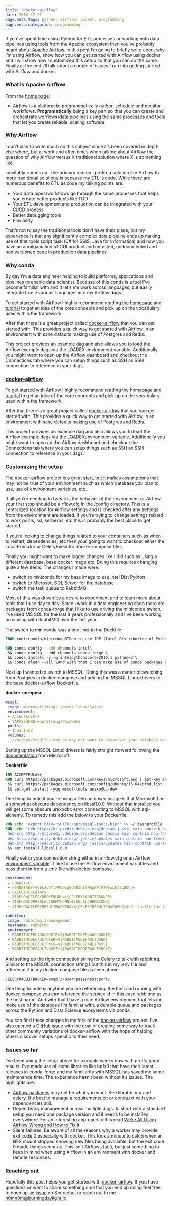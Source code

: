 ```yaml
---
title: "docker-airflow"
date: 2018-12-22
page.meta.tags: python, airflow, docker, programming
page.meta.categories: programming
---
```


If you’ve spent time using Python for ETL processes or working with data pipelines using tools from the Apache ecosystem
then you’ve probably heard about [Apache Airflow](https://airflow.apache.org/). In this post I’m going to briefly write
about why I’m using Airflow, show how you can get started with Airflow using docker and I will show how I customized
this setup so that you can do the same. Finally at the end I’ll talk about a couple of issues I ran into getting started
with Airflow and docker.

### What is Apache Airflow

From the [home page](https://airflow.apache.org/):

* Airflow is a platform to programmatically author, schedule and monitor workflows.
  **Programatically** being a key part so that you can create and orchestrate worflows/data pipelines using the same
  processes and tools that let you create reliable, scaling software.

### Why Airflow

I don’t plan to write much on this subject since it’s been covered in depth else where, but at work and often times when
talking about Airflow the question of why Airflow versus X traditional solution where X is something like:

inevitably comes up. The primary reason I prefer a solution like Airflow to more traditional solutions is because my ETL
is code. While there are numerous benefits to ETL as code my talking points are:

* Your data pipes/workflows go through the same processes that helps you create better products like TDD
* Your ETL development and production can be integrated with your CI/CD process
* Better debugging tools
* Flexibility

That’s not to say the traditional tools don’t have their place, but my experience is that any significantly complex data
pipeline ends up making use of that tools script task (C# for SSIS, Java for Informatica) and now you have an
amalgamation of GUI product and untested, undocumented and non versioned code in production data pipelines.

### Why conda

By day I’m a data engineer helping to build platforms, applications and pipelines to enable data scientist. Because of
this conda is a tool I’ve become familiar with and it let’s me work across languages, but easily integrate those various
languages into my Airflow dags.

To get started with Airflow I highly recommend reading [the homepage](https://airflow.apache.org/index.html)
and [tutorial](https://airflow.apache.org/tutorial.html) to get an idea of the core concepts and pick up on the
vocabulary used within the framework.

After that there is a great project called [docker-airflow](https://github.com/puckel/docker-airflow) that you can get
started with. This provides a quick way to get started with Airflow in an environment with sane defaults making use of
Postgres and Redis.

This project provides an example dag and also allows you to load the Airflow example dags via the LOADEX environment
variable. Additionally you might want to open up the Airflow dashboard and checkout the Connections tab where you can
setup things such as SSH an SSH connection to reference in your dags.

### [docker-airflow](https://github.com/puckel/docker-airflow)

To get started with Airflow I highly recommend reading [the homepage](https://airflow.apache.org/index.html)
and [tutorial](https://airflow.apache.org/tutorial.html) to get an idea of the core concepts and pick up on the
vocabulary used within the framework.

After that there is a great project called [docker-airflow](https://github.com/puckel/docker-airflow) that you can get
started with. This provides a quick way to get started with Airflow in an environment with sane defaults making use of
Postgres and Redis.

This project provides an example dag and also allows you to load the Airflow example dags via the LOADEXenvironment
variable. Additionally you might want to open up the Airflow dashboard and checkout the Connections tab where you can
setup things such as SSH an SSH connection to reference in your dags.

### Customizing the setup

The [docker-airflow](https://github.com/puckel/docker-airflow) project is a great start, but it makes assumptions that
may not be true of your environment such as which database you plan to use, use of environment variables, etc.

If all you’re needing to tweak is the behavior of the environment or Airflow your first stop should be airflow.cfg in
the /config directory. This is a centralized location for Airflow settings and is checked after any settings from the
environment are loaded. If you're trying to change settings related to work pools, ssl, kerberos, etc this is probably
the best place to get started.

If you’re looking to change things related to your containers such as when to restart, dependencies, etc then your going
to want to checkout either the LocalExecutor or CeleryExecutor docker-compose files.

Finally you might want to make bigger changes like I did such as using a different database, base docker image etc.
Doing this requires changing quite a few items. The changes I made were:

* switch to miniconda for my base image to use Intel Dist Python
* switch to Microsoft SQL Server for the database
* switch the task queue to RabbitMQ

Most of this was driven by a desire to experiment and to learn more about tools that I use day to day. Since I work in a
data engineering shop there are packages from conda-forge that I like to use driving the miniconda switch, I've used MS
SQL for the last 8 years professionally and I've been working on scaling with RabbitMQ over the last year.

The switch to miniconda was a one liner in the Dockfile:

```Dockerfile
FROM continuumio/miniconda3Then to use IDP (Intel Distribution of Python) within the container I added this towards the bottom:

RUN conda config --add channels intel\  
 && conda config --add channels conda-forge \  
 && conda install -y -q intelpython3core=2019.1 python=3 \  
 && conda clean --all \And with that I can make use of conda packages alongside traditional Python packages within my Airflow environment.
```

Next up I wanted to switch to MSSQL. Doing this was a matter of switching from Postgres in docker-compose and adding the
MSSQL Linux drivers to the base docker-airflow Dockerfile.

**docker-compose**

```yaml
mssql:  
 image: microsoft/mssql-server-linux:latest  
 environment:  
 - ACCEPTEULA=Y  
 - SAPASSWORD=YourStrong!Passw0rd  
 ports:  
 - 1433:1433  
 volumes:  
 - /var/opt/mssqlYou may or may not want to preserver your database volume so keep that in mind.
```

Setting up the MSSQL Linux drivers is fairly straight forward following
the [documentation](https://docs.microsoft.com/en-us/sql/connect/odbc/linux-mac/installing-the-microsoft-odbc-driver-for-sql-server?view=sql-server-2017)
from Microsoft.

**Dockerfile**

```Dockerfile
ENV ACCEPTEULA=Y
RUN curl https://packages.microsoft.com/keys/microsoft.asc | apt-key add - \  
 && curl https://packages.microsoft.com/config/ubuntu/16.04/prod.list | tee /etc/apt/sources.list.d/msprod.listRUN apt-get update -yqq \  
 && apt-get install -yqq mssql-tools unixodbc-dev
```

One thing to note if you’re using a Debian based image is that Microsoft has a somewhat obscure dependency on
libssl1.0.0. Without that installed you will get some obscure unixodbc error connecting to MSSQL with sql-alchemy. To
remedy this add the below to your Dockerfile.

```Dockerfile
RUN echo 'export PATH="$PATH:/opt/mssql-tools/bin"' >> ~/.bashprofile  
RUN echo "deb http://httpredir.debian.org/debian jessie main contrib non-free\
 deb-src http://httpredir.debian.org/debian jessie main contrib non-free\n
 deb http://security.debian.org/ jessie/updates main contrib non-free\
 deb-src http://security.debian.org/ jessie/updates main contrib non-free" >> /etc/apt/sources.list.d/jessie.listRUN apt update \  
 && apt install libssl1.0.0
```

Finally setup your connection string either in airflow.cfg or an
Airflow [environment variable](https://airflow.readthedocs.io/en/stable/howto/set-config.html) . I like to use the
Airflow environment variables and pass them in from a .env file with docker-compose.

```yaml
environment:  
 - LOADEX=n  
 - FERNETKEY=46BKJoQYlPPOexq0OhDZnIlNepKFf87WFwLbfzqDDho=  
 - EXECUTOR=Celery  
 - AIRFLOWCELERYBROKERURL=${CELERYRABBITBROKER}  
 - AIRFLOWCORESQLALCHEMYCONN=${SQLALCHEMYCONN}  
 - AIRFLOWCELERYRESULTBACKEND=${CELERYRESULTSBACKEND}And finally the last big change I implemented was the switch to RabbitMQ instead of Redis. Similar to the MSSQL switch this was just an update to the docker-compose file.

rabbitmq:  
 image: rabbitmq:3-management  
 hostname: rabbitmq  
 environment:  
 - RABBITMQERLANGCOOKIE=${RABBITMQERLANGCOOKIE}  
 - RABBITMQDEFAULTUSER=${RABBITMQDEFAULTUSER}  
 - RABBITMQDEFAULTPASS=${RABBITMQDEFAULTPASS}  
 - RABBITMQDEFAULTVHOST=${RABBITMQDEFAULTVHOST}
```

And setting up the right connection string for Celery to talk with rabbitmq. Similar to the MSSQL connection string I
put this in my .env file and reference it in my docker-compose file as seen above.

```shell
CELERYRABBITBROKER=amqp://user:pass@host:port/
```

One thing to note is anytime you are referencing the host and running with docker-compose you can reference the service
id in this case rabbitmq as the host name.
And with that I have a nice Airflow environment that lets me make use of the database I’m familiar with, a durable queue
and packages across the Python and Data Science ecosystems via conda.

You can find these changes in my fork of the [docker-airflow](https://github.com/n0mn0m/airflow-docker) project. I’ve
also opened a [GitHub issue](https://github.com/puckel/docker-airflow/issues/289) with the goal of creating some way to
track other community variations of docker-airflow with the hope of helping others discover setups specific to their
need.

### Issues so far

I’ve been using the setup above for a couple weeks now with pretty good results. I’ve made use of some libraries like
hdfs3 that have their latest releases in conda-forge and my familiarity with MSSQL has saved me some maintenance time.
The experience hasn’t been without it’s issues. The highlights are:

* [Airflow packages](https://airflow.apache.org/installation.html#extra-packages) may not be what you want. See
  librabbitmq and celery. It's best to manage a requirements.txt or conda.txt with your dependencies still.
* Dependency management across multiple dags. In short with a standard setup you need one package version and it needs
  to be installed everywhere. For an interesting approach to this
  read [We’re All Using Airflow Wrong and How to Fix It](https://medium.com/bluecore-engineering/were-all-using-airflow-wrong-and-how-to-fix-it-a56f14cb0753)
* Silent failures. Be aware of all the reasons why a worker may provide exit code 0 especially with docker. This took a
  minute to catch when an NFS mount stopped showing new files being available, but the exit code 0 made things seem ok.
  This isn’t Airflows fault, but just something to keep in mind when using Airflow in an environment with docker and
  remote resources.

### Reaching out

Hopefully this post helps you get started with [docker-airflow](https://github.com/puckel/docker-airflow). If you have
questions or want to share something cool that you end up doing feel free to open up
an [issue](https://todo.sr.ht/%7En0mn0m/Airflow-Bugs) on Sourcehut or reach out to
me [n0mn0m@burningdaylight.io](mailto:n0mn0m@burningdaylight.io).
